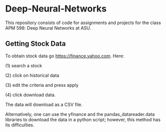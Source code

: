 # Deep-Neural-Networks
This repository consists of code for assignments and projects for the class APM 598: Deep Neural Networks at ASU. 

## Getting Stock Data
To obtain stock data go https://finance.yahoo.com. Here:

(1) search a stock

(2) click on historical data

(3) edit the criteria and press apply

(4) click download data.

The data will download as a CSV file.

Alternatively, one can use the yfinance and the pandas_datareader.data libraries to download the data in a python script; however, this method has its difficulties. 


